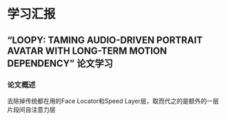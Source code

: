 # 学习汇报
## “LOOPY: TAMING AUDIO-DRIVEN PORTRAIT AVATAR WITH LONG-TERM MOTION DEPENDENCY” 论文学习
### 论文概述
去除掉传统都在用的Face Locator和Speed Layer层，取而代之的是额外的一层片段间自注意力层

<!--stackedit_data:
eyJoaXN0b3J5IjpbOTk3Njk1MjE2XX0=
-->